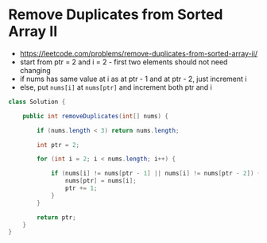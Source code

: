 # Remove Duplicates from Sorted Array II

- https://leetcode.com/problems/remove-duplicates-from-sorted-array-ii/
- start from ptr = 2 and i = 2 - first two elements should not need changing
- if nums has same value at i as at ptr - 1 and at ptr - 2, just increment i
- else, put `nums[i]` at `nums[ptr]` and increment both ptr and i

```java
class Solution {

    public int removeDuplicates(int[] nums) {

        if (nums.length < 3) return nums.length;

        int ptr = 2;

        for (int i = 2; i < nums.length; i++) {

            if (nums[i] != nums[ptr - 1] || nums[i] != nums[ptr - 2]) {
                nums[ptr] = nums[i];
                ptr += 1;
            }
        }

        return ptr;
    }
}
```
